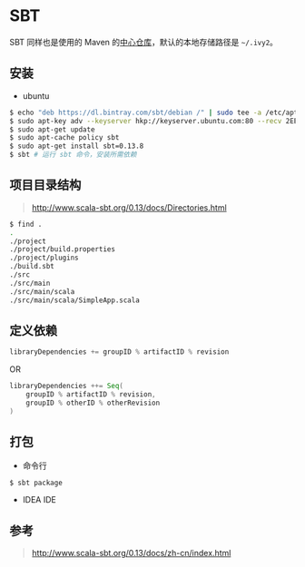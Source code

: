 # SBT

SBT 同样也是使用的 Maven 的[中心仓库](https://search.maven.org/)，默认的本地存储路径是 `~/.ivy2`。

## 安装

* ubuntu

```sh
$ echo "deb https://dl.bintray.com/sbt/debian /" | sudo tee -a /etc/apt/sources.list.d/sbt.list
$ sudo apt-key adv --keyserver hkp://keyserver.ubuntu.com:80 --recv 2EE0EA64E40A89B84B2DF73499E82A75642AC823
$ sudo apt-get update
$ sudo apt-cache policy sbt
$ sudo apt-get install sbt=0.13.8
$ sbt # 运行 sbt 命令，安装所需依赖
```

## 项目目录结构

> <http://www.scala-sbt.org/0.13/docs/Directories.html>

```sh
$ find .
.
./project
./project/build.properties
./project/plugins
./build.sbt
./src
./src/main
./src/main/scala
./src/main/scala/SimpleApp.scala
```

## 定义依赖

```sbt
libraryDependencies += groupID % artifactID % revision
```

OR

```sbt
libraryDependencies ++= Seq(
    groupID % artifactID % revision,
    groupID % otherID % otherRevision
)
```

## 打包

* 命令行

```sh
$ sbt package
```

* IDEA IDE

## 参考

> http://www.scala-sbt.org/0.13/docs/zh-cn/index.html
